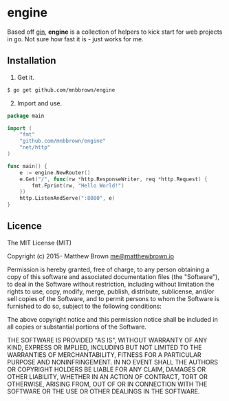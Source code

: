 # engine

Based off [gin](github.com/gin-gonic/gin), **engine** is a collection of helpers to kick start for web projects in go.
Not sure how fast it is - just works for me.

## Installation

1. Get it.

```sh
$ go get github.com/mnbbrown/engine
```

2. Import and use.

```go
package main

import (
    "fmt"
    "github.com/mnbbrown/engine"
    "net/http"
)

func main() {
    e := engine.NewRouter()
    e.Get("/", func(rw *http.ResponseWriter, req *http.Request) {
        fmt.Fprint(rw, "Hello World!")
    })
    http.ListenAndServe(":8080", e)
}

```

## Licence

The MIT License (MIT)

Copyright (c) 2015- Matthew Brown <me@matthewbrown.io>

Permission is hereby granted, free of charge, to any person obtaining a copy
of this software and associated documentation files (the "Software"), to deal
in the Software without restriction, including without limitation the rights
to use, copy, modify, merge, publish, distribute, sublicense, and/or sell
copies of the Software, and to permit persons to whom the Software is
furnished to do so, subject to the following conditions:

The above copyright notice and this permission notice shall be included in all
copies or substantial portions of the Software.

THE SOFTWARE IS PROVIDED "AS IS", WITHOUT WARRANTY OF ANY KIND, EXPRESS OR
IMPLIED, INCLUDING BUT NOT LIMITED TO THE WARRANTIES OF MERCHANTABILITY,
FITNESS FOR A PARTICULAR PURPOSE AND NONINFRINGEMENT. IN NO EVENT SHALL THE
AUTHORS OR COPYRIGHT HOLDERS BE LIABLE FOR ANY CLAIM, DAMAGES OR OTHER
LIABILITY, WHETHER IN AN ACTION OF CONTRACT, TORT OR OTHERWISE, ARISING FROM,
OUT OF OR IN CONNECTION WITH THE SOFTWARE OR THE USE OR OTHER DEALINGS IN THE
SOFTWARE.
